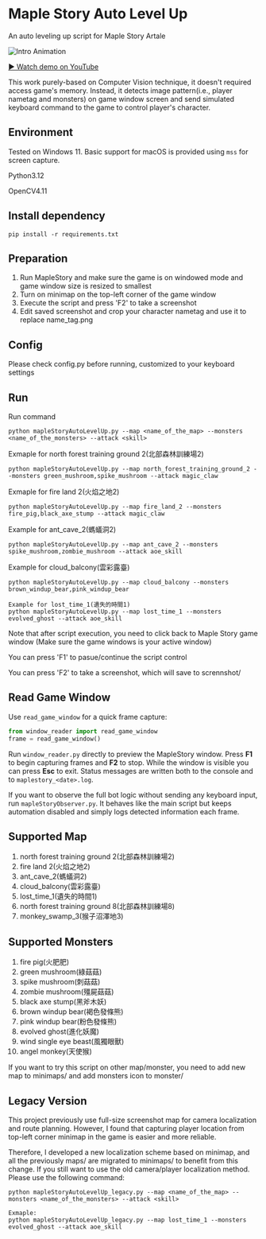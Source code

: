 # Maple Story Auto Level Up

An auto leveling up script for Maple Story Artale

![Intro Animation](media/intro.gif)

[▶ Watch demo on YouTube](https://www.youtube.com/watch?v=QeEXLHO8KN4)

This work purely-based on Computer Vision technique, it doesn't required access game's memory. Instead, it detects image pattern(i.e., player nametag and monsters) on game window screen and send simulated keyboard command to the game to control player's character.

## Environment
Tested on Windows 11. Basic support for macOS is provided using `mss` for screen capture.

Python3.12

OpenCV4.11

## Install dependency
```
pip install -r requirements.txt
```

## Preparation
1. Run MapleStory and make sure the game is on windowed mode and game window size is resized to smallest
2. Turn on minimap on the top-left corner of the game window
3. Execute the script and press 'F2' to take a screenshot
4. Edit saved screenshot and crop your character nametag and use it to replace name_tag.png

## Config
Please check config.py before running, customized to your keyboard settings

## Run
Run command
```
python mapleStoryAutoLevelUp.py --map <name_of_the_map> --monsters <name_of_the_monsters> --attack <skill>
```
Exmaple for north forest training ground 2(北部森林訓練場2)
```
python mapleStoryAutoLevelUp.py --map north_forest_training_ground_2 --monsters green_mushroom,spike_mushroom --attack magic_claw
```
Exmaple for fire land 2(火焰之地2)
```
python mapleStoryAutoLevelUp.py --map fire_land_2 --monsters fire_pig,black_axe_stump --attack magic_claw
```
Example for ant_cave_2(螞蟻洞2)
```
python mapleStoryAutoLevelUp.py --map ant_cave_2 --monsters spike_mushroom,zombie_mushroom --attack aoe_skill
```
Example for cloud_balcony(雲彩露臺)
```
python mapleStoryAutoLevelUp.py --map cloud_balcony --monsters brown_windup_bear,pink_windup_bear
```
```
Example for lost_time_1(遺失的時間1)
python mapleStoryAutoLevelUp.py --map lost_time_1 --monsters evolved_ghost --attack aoe_skill
```
Note that after script execution, you need to click back to Maple Story game window (Make sure the game windows is your active window)

You can press 'F1' to pasue/continue the script control

You can press 'F2' to take a screenshot, which will save to scrennshot/

## Read Game Window
Use `read_game_window` for a quick frame capture:
```python
from window_reader import read_game_window
frame = read_game_window()
```
Run `window_reader.py` directly to preview the MapleStory window.
Press **F1** to begin capturing frames and **F2** to stop.
While the window is visible you can press **Esc** to exit.
Status messages are written both to the console and to ``maplestory_<date>.log``.

If you want to observe the full bot logic without sending any keyboard
input, run ``mapleStoryObserver.py``. It behaves like the main script but
keeps automation disabled and simply logs detected information each frame.

## Supported Map 
1. north forest training ground 2(北部森林訓練場2)
2. fire land 2(火焰之地2)
3. ant_cave_2(螞蟻洞2)
4. cloud_balcony(雲彩露臺)
5. lost_time_1(遺失的時間1)
6. north forest training ground 8(北部森林訓練場8)
7. monkey_swamp_3(猴子沼澤地3)

## Supported Monsters
1. fire pig(火肥肥)
2. green mushroom(綠菇菇)
3. spike mushroom(刺菇菇)
4. zombie mushroom(殭屍菇菇)
5. black axe stump(黑斧木妖)
6. brown windup bear(褐色發條熊)
7. pink windup bear(粉色發條熊)
8. evolved ghost(進化妖魔)
9. wind single eye beast(風獨眼獸)
10. angel monkey(天使猴)

If you want to try this script on other map/monster, you need to add new map to minimaps/ and add monsters icon to monster/


## Legacy Version
This project previously use full-size screenshot map for camera localization
and route planning. However, I found that capturing player location from top-left corner minimap in the game is easier and more reliable.

Therefore, I developed a new localization scheme based on minimap, and all the previously maps/ are migrated to minimaps/ to benefit from this change. If you still want to use the old camera/player localization method. Please use the following command:

```
python mapleStoryAutoLevelUp_legacy.py --map <name_of_the_map> --monsters <name_of_the_monsters> --attack <skill>

Exmaple:
python mapleStoryAutoLevelUp_legacy.py --map lost_time_1 --monsters evolved_ghost --attack aoe_skill
```





